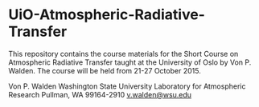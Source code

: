 # UiO-Atmospheric-Radiative-Transfer

This repository contains the course materials for the Short Course on Atmospheric Radiative Transfer taught at the University
of Oslo by Von P. Walden. The course will be held from 21-27 October 2015.

Von P. Walden
Washington State University
Laboratory for Atmospheric Research
Pullman, WA 99164-2910
v.walden@wsu.edu
